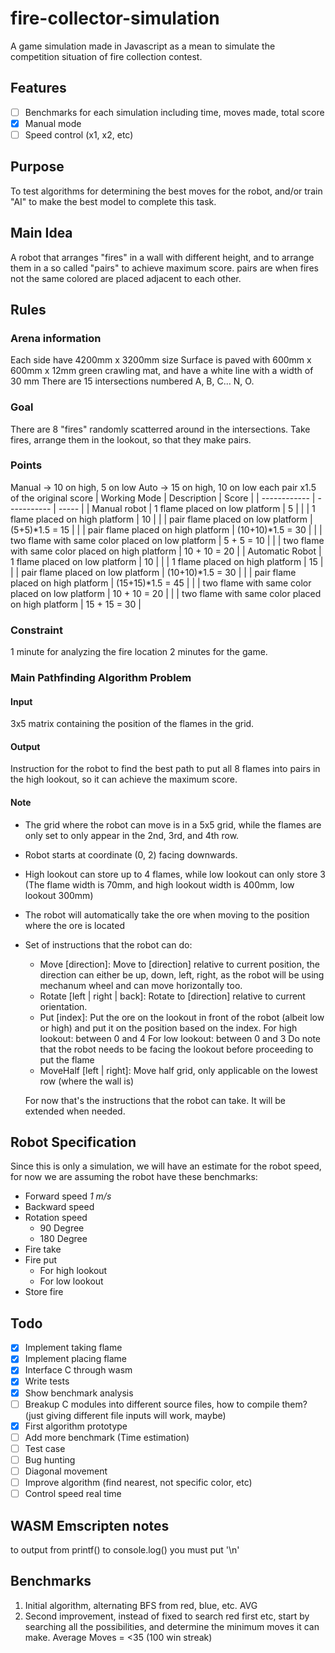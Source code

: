 # fire-collector-simulation
A game simulation made in Javascript as a mean to simulate the competition situation of fire 
collection contest.

## Features
- [ ] Benchmarks for each simulation
    including time, moves made, total score
- [x] Manual mode
- [ ] Speed control (x1, x2, etc)

## Purpose
To test algorithms for determining the best moves for the robot, and/or train
"AI" to make the best model to complete this task.

## Main Idea
A robot that arranges "fires" in a wall with different height, and to arrange
them in a so called "pairs" to achieve maximum score.
pairs are when fires not the same colored are placed adjacent to each other.

## Rules
### Arena information
Each side have 4200mm x 3200mm size
Surface is paved with 600mm x 600mm x 12mm green crawling mat, and have a white line with a width of 30 mm
There are 15 intersections numbered A, B, C... N, O.

### Goal
There are 8 "fires" randomly scatterred around in the intersections.
Take fires, arrange them in the lookout, so that they make pairs.

### Points
Manual -> 10 on high, 5 on low 
Auto -> 15 on high, 10 on low
each pair x1.5 of the original score
| Working Mode | Description | Score |
| ------------ | ----------- | ----- |
| Manual robot | 1 flame placed on low platform | 5 |
| | 1 flame placed on high platform | 10 |
| | pair flame placed on low platform | (5+5)*1.5 = 15 |
| | pair flame placed on high platform | (10+10)*1.5 = 30 |
| | two flame with same color placed on low platform | 5 + 5 = 10 |
| | two flame with same color placed on high platform | 10 + 10 = 20 |
| Automatic Robot | 1 flame placed on low platform | 10 |
| | 1 flame placed on high platform | 15 |
| | pair flame placed on low platform | (10+10)*1.5 = 30 |
| | pair flame placed on high platform | (15+15)*1.5 = 45 |
| | two flame with same color placed on low platform | 10 + 10 = 20 |
| | two flame with same color placed on high platform | 15 + 15 = 30 |

### Constraint
1 minute for analyzing the fire location
2 minutes for the game.

### Main Pathfinding Algorithm Problem
#### Input
3x5 matrix containing the position of the flames in the grid.
#### Output
Instruction for the robot to find the best path to put all 8 flames into pairs
in the high lookout, so it can achieve the maximum score.
#### Note
- The grid where the robot can move is in a 5x5 grid, while the flames are only
  set to only appear in the 2nd, 3rd, and 4th row.
- Robot starts at coordinate (0, 2) facing downwards.
- High lookout can store up to 4 flames, while low lookout can only store 3 (The
flame width is 70mm, and high lookout width is 400mm, low lookout 300mm)
- The robot will automatically take the ore when moving to the position where
the ore is located
- Set of instructions that the robot can do:
    - Move [direction]: Move to [direction] relative to current position, the
    direction can either be up, down, left, right, as the robot will be using
    mechanum wheel and can move horizontally too.
    - Rotate [left | right | back]: Rotate to [direction] relative to current orientation.
    - Put [index]: Put the ore on the lookout in front of the robot (albeit low
    or high) and put it on the position based on the index.
    For high lookout: between 0 and 4
    For low lookout: between 0 and 3
    Do note that the robot needs to be facing the lookout before proceeding to
    put the flame
    - MoveHalf [left | right]: Move half grid, only applicable on the lowest row
    (where the wall is)
    
    For now that's the instructions that the robot can take. It will be extended
    when needed.

## Robot Specification
Since this is only a simulation, we will have an estimate for the robot speed,
for now we are assuming the robot have these benchmarks:
- Forward speed *1 m/s*
- Backward speed
- Rotation speed
    - 90 Degree
    - 180 Degree
- Fire take
- Fire put
    - For high lookout
    - For low lookout
- Store fire

## Todo
- [x] Implement taking flame
- [x] Implement placing flame
- [x] Interface C through wasm
- [x] Write tests
- [x] Show benchmark analysis
- [ ] Breakup C modules into different source files, how to compile them? (just
giving different file inputs will work, maybe)
- [x] First algorithm prototype
- [ ] Add more benchmark (Time estimation)
- [ ] Test case
- [ ] Bug hunting
- [ ] Diagonal movement
- [ ] Improve algorithm (find nearest, not specific color, etc)
- [ ] Control speed real time

## WASM Emscripten notes
to output from printf() to console.log() you must put '\n'

## Benchmarks
1. Initial algorithm, alternating BFS from red, blue, etc. AVG 
2. Second improvement, instead of fixed to search red first etc, start by
   searching all the possibilities, and determine the minimum moves it can make.
   Average Moves = <35 (100 win streak)
